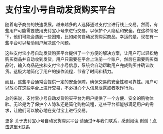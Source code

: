 # 支付宝小号自动发货购买平台

随着电子商务的快速发展，越来越多的人选择通过支付宝进行线上交易。然而，有些用户可能需要使用支付宝小号来进行交易，以保护个人隐私和安全。在这种情况下，他们可能会遇到一些困难，比如如何自动发货购买商品。幸运的是，现在有一些平台可以帮助用户解决这个问题。

这些支付宝小号自动发货购买平台提供了一个方便的解决方案，让用户可以轻松地购买商品并自动收到发货。用户只需要在平台上注册一个账户，然后在需要购买商品时，输入商品链接和支付宝小号信息，系统会自动帮助用户完成购买并确认收货。这极大地简化了用户的操作流程，节省了时间和精力。

而且，这些平台通常会提供一定的安全保障，确保交易的安全性和可靠性。用户可以放心在这些平台上进行交易，不必担心个人信息泄露或者欺诈行为。

总的来说，支付宝小号自动发货购买平台为用户提供了一个方便、安全的购物体验。无论是为了保护个人隐私还是简化购物流程，这些平台都能够满足用户的需求，让他们可以放心地在支付宝上进行交易。

更多 关于支付宝小号自动发货购买平台 请通过✈与我们联系，感谢阅读,谢谢！[点击这里✈联系](https://t.me/LM999bot)